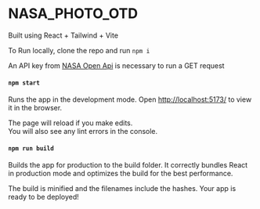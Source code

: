# NASA_PHOTO_OTD

Built using React + Tailwind + Vite

To Run locally, clone the repo and run `npm i`

An API key from [NASA Open Api](https://api.nasa.gov/) is necessary to run a GET request


#### `npm start`

Runs the app in the development mode.
Open [http://localhost:5173/](http://localhost:5173/) to view it in the browser.

The page will reload if you make edits.<br />
You will also see any lint errors in the console.

#### `npm run build`
Builds the app for production to the build folder.
It correctly bundles React in production mode and optimizes the build for the best performance.

The build is minified and the filenames include the hashes.
Your app is ready to be deployed!

